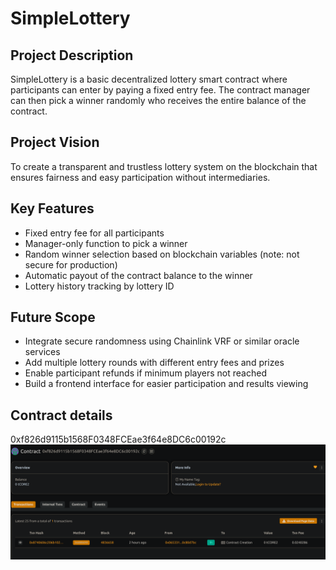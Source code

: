 # SimpleLottery

## Project Description
SimpleLottery is a basic decentralized lottery smart contract where participants can enter by paying a fixed entry fee. The contract manager can then pick a winner randomly who receives the entire balance of the contract.

## Project Vision
To create a transparent and trustless lottery system on the blockchain that ensures fairness and easy participation without intermediaries.

## Key Features
- Fixed entry fee for all participants
- Manager-only function to pick a winner
- Random winner selection based on blockchain variables (note: not secure for production)
- Automatic payout of the contract balance to the winner
- Lottery history tracking by lottery ID

## Future Scope
- Integrate secure randomness using Chainlink VRF or similar oracle services
- Add multiple lottery rounds with different entry fees and prizes
- Enable participant refunds if minimum players not reached
- Build a frontend interface for easier participation and results viewing

## Contract details
0xf826d9115b1568F0348FCEae3f64e8DC6c00192c
![alt text](image.png)